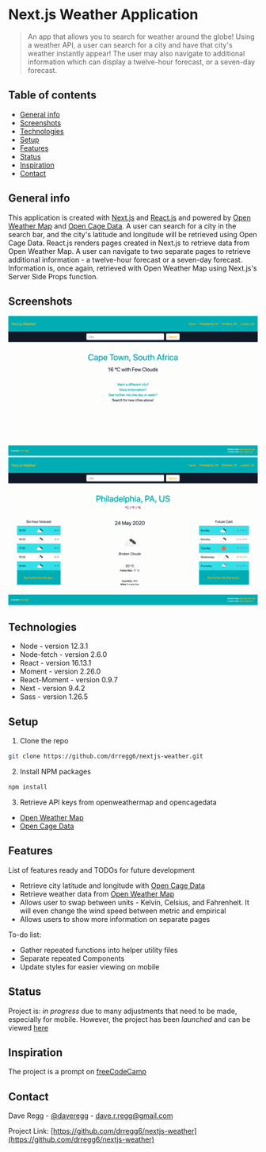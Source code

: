 # Next.js Weather Application
> An app that allows you to search for weather around the globe! Using a weather API, a user can search for a city and have that city's weather instantly appear! The user may also navigate to additional information which can display a twelve-hour forecast, or a seven-day forecast.

## Table of contents
* [General info](#general-info)
* [Screenshots](#screenshots)
* [Technologies](#technologies)
* [Setup](#setup)
* [Features](#features)
* [Status](#status)
* [Inspiration](#inspiration)
* [Contact](#contact)

## General info
This application is created with [Next.js](https://www.nextjs.org) and [React.js](https://www.reactjs.org) and powered by [Open Weather Map](https://openweathermap.org) and [Open Cage Data](https://opencagedata.com). A user can search for a city in the search bar, and the city's latitude and longitude will be retrieved using Open Cage Data. React.js renders pages created in Next.js to retrieve data from Open Weather Map. A user can navigate to two separate pages to retrieve additional information - a twelve-hour forecast or a seven-day forecast. Information is, once again, retrieved with Open Weather Map using Next.js's Server Side Props function.

## Screenshots
![index](./img/nextjs_weather_pic.png)
![/weather?q=philadelphia](./img/nextjs_weather_pic2.png)

## Technologies
* Node - version 12.3.1
* Node-fetch - version 2.6.0
* React - version 16.13.1
* Moment - version 2.26.0
* React-Moment - version 0.9.7
* Next - version 9.4.2
* Sass - version 1.26.5

## Setup
1. Clone the repo
```sh
git clone https://github.com/drregg6/nextjs-weather.git
```
2. Install NPM packages
```sh
npm install
```
3. Retrieve API keys from openweathermap and opencagedata
* [Open Weather Map](https://openweathermap.org/)
* [Open Cage Data](https://opencagedata.com/)

## Features
List of features ready and TODOs for future development
* Retrieve city latitude and longitude with [Open Cage Data](https://opencagedata.com)
* Retrieve weather data from [Open Weather Map](https://www.openweathermap.org)
* Allows user to swap between units - Kelvin, Celsius, and Fahrenheit. It will even change the wind speed between metric and empirical
* Allows users to show more information on separate pages

To-do list:
* Gather repeated functions into helper utility files
* Separate repeated Components
* Update styles for easier viewing on mobile

## Status
Project is: _in progress_ due to many adjustments that need to be made, especially for mobile. However, the project has been _launched_ and can be viewed [here](https://vast-sands-55489.herokuapp.com/)

## Inspiration
The project is a prompt on [freeCodeCamp](https://www.freecodecamp.org)

## Contact
Dave Regg - [@daveregg](https://www.twitter.com/daveregg) - dave.r.regg@gmail.com

Project Link: [https://github.com/drregg6/nextjs-weather](https://github.com/drregg6/nextjs-weather)